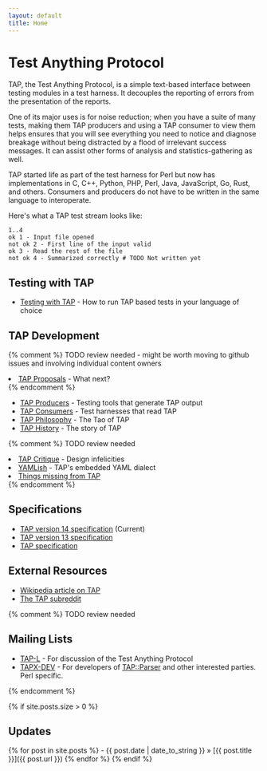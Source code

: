 ```yaml
---
layout: default
title: Home
---
```


# Test Anything Protocol

TAP, the Test Anything Protocol, is a simple text-based interface between testing modules in a test harness. It decouples the reporting of errors from the presentation of the reports.

One of its major uses is for noise reduction; when you have a suite of many tests, making them TAP producers and using a TAP consumer to view them helps ensures that you will see everything you need to notice and diagnose breakage without being distracted by a flood of irrelevant success messages. It can assist other forms of analysis and statistics-gathering as well.

TAP started life as part of the test harness for Perl but now has implementations in C, C++, Python, PHP, Perl, Java, JavaScript, Go, Rust, and others.  Consumers and producers do not have to be written in the same language to interoperate.

Here's what a TAP test stream looks like:

```
1..4
ok 1 - Input file opened
not ok 2 - First line of the input valid
ok 3 - Read the rest of the file
not ok 4 - Summarized correctly # TODO Not written yet
```

## Testing with TAP

-    [Testing with TAP](/testing-with-tap) - How to run TAP based tests in your language of choice


## TAP Development

{% comment %}
TODO review needed - might be worth moving to github issues and involving individual content owners
     <li><a href="http://testanything.org/wiki/index.php/TAP_Proposals" title="TAP Proposals">TAP Proposals</a> - What next?</li>
{% endcomment %}

-    [TAP Producers](/producers.html) - Testing tools that generate TAP output
-    [TAP Consumers](/consumers.html) - Test harnesses that read TAP
-    [TAP Philosophy](/philosophy.html) - The Tao of TAP
-    [TAP History](/history.html) - The story of TAP

{% comment %}
TODO review needed
    <li><a href="http://testanything.org/wiki/index.php/TAP_Critique" title="TAP Critique">TAP Critique</a> - Design infelicities</li>
    <li><a href="http://testanything.org/wiki/index.php/YAMLish" title="YAMLish">YAMLish</a> - TAP's embedded YAML dialect</li>
    <li><a href="http://testanything.org/wiki/index.php/Things_missing_from_TAP" title="Things missing from TAP">Things missing from TAP</a></li>
{% endcomment %}

## Specifications

-    [TAP version 14 specification](/tap-version-14-specification.html) (Current)
-    [TAP version 13 specification](/tap-version-13-specification.html)
-    [TAP specification](/tap-specification.html)

## External Resources

-    [Wikipedia article on TAP](http://en.wikipedia.org/wiki/Test_Anything_Protocol)
-    [The TAP subreddit](http://www.reddit.com/r/testanythingprotocol)

{% comment %}
 TODO review needed
  <h2>Mailing Lists</h2>
  <ul>
    <li><a href="http://testanything.org/mailman/listinfo/tap-l" class="external text" title="http://testanything.org/mailman/listinfo/tap-l" rel="nofollow">TAP-L</a> - For discussion of the Test Anything Protocol</li>
    <li><a href="http://www.hexten.net/mailman/listinfo/tapx-dev" class="external text" title="http://www.hexten.net/mailman/listinfo/tapx-dev" rel="nofollow">TAPX-DEV</a> - For developers of <a href="http://testanything.org/wiki/index.php/TAP::Parser" title="TAP::Parser">TAP::Parser</a> and other interested parties. Perl specific.</li>
  </ul>
{% endcomment %}


{% if site.posts.size > 0 %}
  ## Updates

  {% for post in site.posts %}
    -    {{ post.date | date_to_string }} &raquo; [{{ post.title }}]({{ post.url }})
  {% endfor %}
{% endif %}

